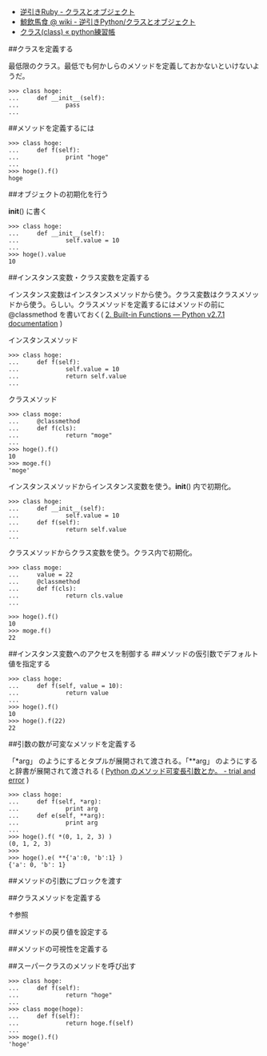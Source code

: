 * [逆引きRuby - クラスとオブジェクト](http://www.namaraii.com/rubytips/?%A5%AF%A5%E9%A5%B9%A4%C8%A5%AA%A5%D6%A5%B8%A5%A7%A5%AF%A5%C8)
* [鯨飲馬食 @ wiki - 逆引きPython/クラスとオブジェクト](http://www40.atwiki.jp/geiinbashoku/pages/26.html)
* [クラス(class) &#171; python練習帳](http://php6.jp/python/basics/class/)


##クラスを定義する

最低限のクラス。最低でも何かしらのメソッドを定義しておかないといけないようだ。

    >>> class hoge:
    ...     def __init__(self):
    ...             pass
    ...

##メソッドを定義するには


    >>> class hoge:
    ...     def f(self):
    ...             print "hoge"
    ...
    >>> hoge().f()
    hoge


##オブジェクトの初期化を行う

__init__() に書く

    >>> class hoge:
    ...     def __init__(self):
    ...             self.value = 10
    ...
    >>> hoge().value
    10

##インスタンス変数・クラス変数を定義する

インスタンス変数はインスタンスメソッドから使う。クラス変数はクラスメソッドから使う。らしい。クラスメソッドを定義するにはメソッドの前に @classmethod を書いておく( [2. Built-in Functions — Python v2.7.1 documentation](http://docs.python.org/library/functions.html#classmethod) )


インスタンスメソッド


    >>> class hoge:
    ...     def f(self):
    ...             self.value = 10
    ...             return self.value
    ...

クラスメソッド

    >>> class moge:
    ...     @classmethod
    ...     def f(cls):
    ...             return "moge"
    ...
    >>> hoge().f()
    10
    >>> moge.f()
    'moge'


インスタンスメソッドからインスタンス変数を使う。__init__() 内で初期化。

    >>> class hoge:
    ...     def __init__(self):
    ...             self.value = 10
    ...     def f(self):
    ...             return self.value
    ...

クラスメソッドからクラス変数を使う。クラス内で初期化。

    >>> class moge:
    ...     value = 22
    ...     @classmethod
    ...     def f(cls):
    ...             return cls.value
    ...

    >>> hoge().f()
    10
    >>> moge.f()
    22

##インスタンス変数へのアクセスを制御する
##メソッドの仮引数でデフォルト値を指定する

    >>> class hoge:
    ...     def f(self, value = 10):
    ...             return value
    ...
    >>> hoge().f()
    10
    >>> hoge().f(22)
    22

##引数の数が可変なメソッドを定義する

「*arg」 のようにするとタプルが展開されて渡される。「**arg」 のようにすると辞書が展開されて渡される ( [Python のメソッド可変長引数とか。 - trial and error](http://techno-st.net/2009/12/12/python-2.html) )

    >>> class hoge:
    ...     def f(self, *arg):
    ...             print arg
    ...     def e(self, **arg):
    ...             print arg
    ...
    >>> hoge().f( *(0, 1, 2, 3) )
    (0, 1, 2, 3)
    >>>
    >>> hoge().e( **{'a':0, 'b':1} )
    {'a': 0, 'b': 1}


##メソッドの引数にブロックを渡す


##クラスメソッドを定義する

↑参照


##メソッドの戻り値を設定する

##メソッドの可視性を定義する

##スーパークラスのメソッドを呼び出す

    >>> class hoge:
    ...     def f(self):
    ...             return "hoge"
    ...
    >>> class moge(hoge):
    ...     def f(self):
    ...             return hoge.f(self)
    ...
    >>> moge().f()
    'hoge'
